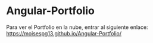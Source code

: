 # Angular-Portfolio

Para ver el Portfolio en la nube, entrar al siguiente enlace: https://moisespg13.github.io/Angular-Portfolio/
